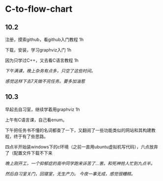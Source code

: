 # C-to-flow-chart

## 10.2

注册，摸索github，看github入门教程 1h

下载，安装，学习graphviz入门 1h

因为只学过C++，又去看C语言教程 1h

*下午满课，晚上杂务有点多，只空了这些时间。*

*感觉这样下去7天做不完任务。要多加油惹*

## 10.3

早起去自习室，继续学着用graphviz 1h

上午有C语言课，自己看enum。

下午把任务书不懂的名词都查了一下，又翻阅了一些功能类似的网站和其构建教程，终于有了些思路。

四点半开始装windows下的c环境（之前一直用ubuntu虚拟机写代码），六点放弃了（配置文件下载不下来

*晚上刚开工，一个抑郁症的高中同学跑来诉苦了...害。和死神抢人忙到九点半。*

*然后自习室关门，回寝室，无生产力。 今夜一事无成，感觉很糟糕。*

